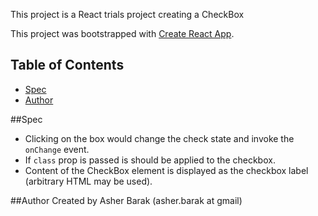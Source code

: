This project is a React trials project creating a CheckBox

This project was bootstrapped with [Create React App](https://github.com/facebookincubator/create-react-app).


## Table of Contents

- [Spec](#Spec)
- [Author](#Author)

##Spec
- Clicking on the box would change the check state and invoke the `onChange` event.
- If `class` prop is passed is should be applied to the checkbox.
- Content of the CheckBox element is displayed as the checkbox label (arbitrary HTML may be used).

##Author
Created by Asher Barak (asher.barak at gmail)
